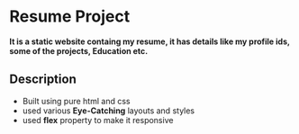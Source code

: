 # Resume Project

**It is a static website containg my resume, it has details like my profile ids, some of the projects, Education etc.**

## Description
* Built using pure html and css
* used various **Eye-Catching** layouts and styles 
* used **flex** property to make it responsive
